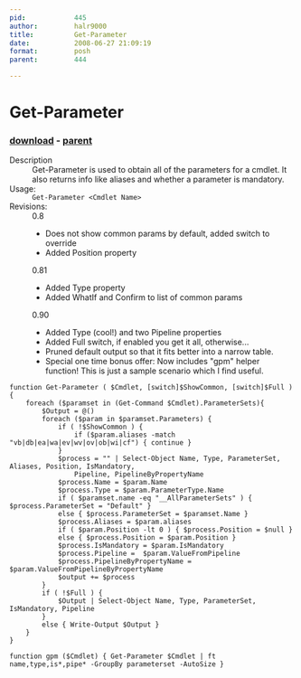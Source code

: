 ```yaml
---
pid:            445
author:         halr9000
title:          Get-Parameter
date:           2008-06-27 21:09:19
format:         posh
parent:         444

---
```


# Get-Parameter

### [download](Scripts\445.ps1) - [parent](Scripts\444.md)

<dl><dt>Description</dt>
<dd>Get-Parameter is used to obtain all of the parameters for a cmdlet.  It also returns info like aliases and whether a parameter is mandatory.</dd>
<dt>Usage:</dt>
<dd><code>Get-Parameter &lt;Cmdlet Name&gt;</code></dd>
<dt>Revisions:</dt>
<dd>0.8
<ul>
<li>Does not show common params by default, added switch to override</li>
<li>Added Position property</li>
</ul>
</dd>
<dd>0.81
<ul>
<li>Added Type property</li>
<li>Added WhatIf and Confirm to list of common params</li>
</ul>
</dd>
<dd>0.90
<ul>
<li>Added Type (cool!) and two Pipeline properties</li>
<li>Added Full switch, if enabled you get it all, otherwise...</li>
<li>Pruned default output so that it fits better into a narrow table.</li>
<li>Special one time bonus offer: Now includes "gpm" helper function!  This is just a sample scenario which I find useful.</li>
</ul>
</dd>
</dl>

```posh
function Get-Parameter ( $Cmdlet, [switch]$ShowCommon, [switch]$Full ) {
	foreach ($paramset in (Get-Command $Cmdlet).ParameterSets){
		$Output = @()
		foreach ($param in $paramset.Parameters) {
			if ( !$ShowCommon ) {
				if ($param.aliases -match "vb|db|ea|wa|ev|wv|ov|ob|wi|cf") { continue }
			}
			$process = "" | Select-Object Name, Type, ParameterSet, Aliases, Position, IsMandatory,
				Pipeline, PipelineByPropertyName
			$process.Name = $param.Name
			$process.Type = $param.ParameterType.Name 
			if ( $paramset.name -eq "__AllParameterSets" ) { $process.ParameterSet = "Default" }
			else { $process.ParameterSet = $paramset.Name }
			$process.Aliases = $param.aliases
			if ( $param.Position -lt 0 ) { $process.Position = $null }
			else { $process.Position = $param.Position }
			$process.IsMandatory = $param.IsMandatory
			$process.Pipeline =  $param.ValueFromPipeline
			$process.PipelineByPropertyName = $param.ValueFromPipelineByPropertyName
			$output += $process
		}
		if ( !$Full ) { 
			$Output | Select-Object Name, Type, ParameterSet, IsMandatory, Pipeline
		}
		else { Write-Output $Output }
	}
}

function gpm ($Cmdlet) { Get-Parameter $Cmdlet | ft name,type,is*,pipe* -GroupBy parameterset -AutoSize }
```
